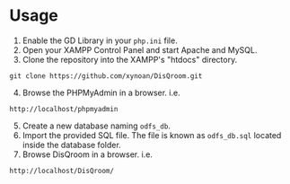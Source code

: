# Usage
1. Enable the GD Library in your `php.ini` file.
2. Open your XAMPP Control Panel and start Apache and MySQL.
3. Clone the repository into the XAMPP's "htdocs" directory.
```
git clone https://github.com/xynoan/DisQroom.git
```
4. Browse the PHPMyAdmin in a browser. i.e. 
```
http://localhost/phpmyadmin
```
5. Create a new database naming `odfs_db`.
6. Import the provided SQL file. The file is known as `odfs_db.sql` located inside the database folder.
7. Browse DisQroom in a browser. i.e. 
```
http://localhost/DisQroom/
```